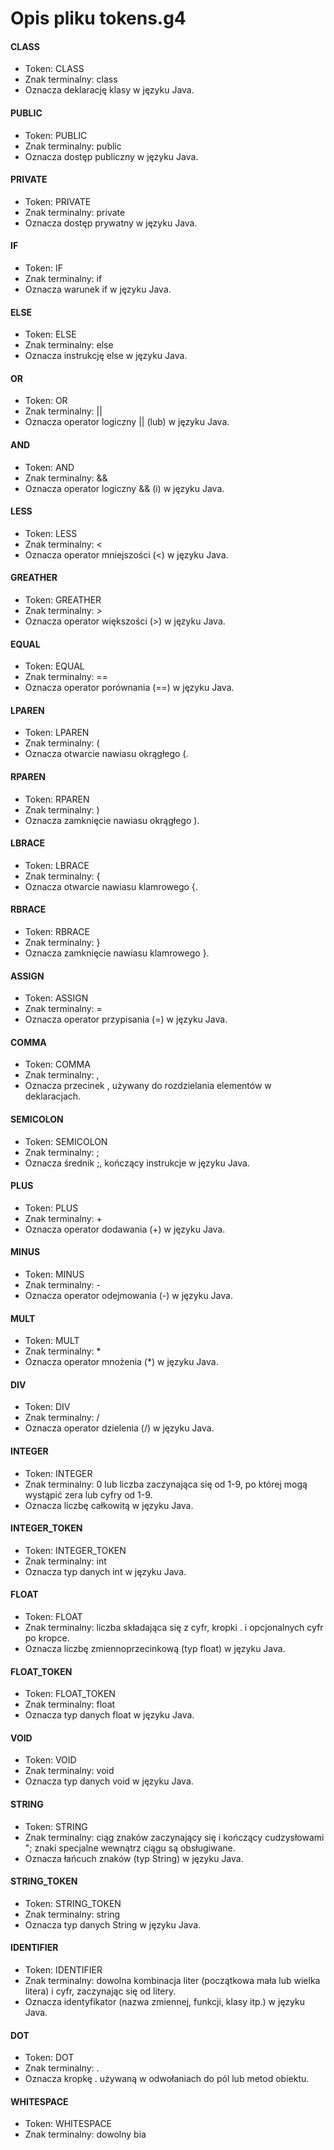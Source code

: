 # Opis pliku tokens.g4

#### CLASS
- Token: CLASS 
- Znak terminalny: class
- Oznacza deklarację klasy w języku Java.

#### PUBLIC
- Token: PUBLIC
- Znak terminalny: public
- Oznacza dostęp publiczny w języku Java.

#### PRIVATE
- Token: PRIVATE
- Znak terminalny: private
- Oznacza dostęp prywatny w języku Java.

#### IF
- Token: IF
- Znak terminalny: if
- Oznacza warunek if w języku Java.

#### ELSE
- Token: ELSE
- Znak terminalny: else
- Oznacza instrukcję else w języku Java.

#### OR
- Token: OR
- Znak terminalny: ||
- Oznacza operator logiczny || (lub) w języku Java.

#### AND
- Token: AND
- Znak terminalny: &&
- Oznacza operator logiczny && (i) w języku Java.

#### LESS
- Token: LESS
- Znak terminalny: <
- Oznacza operator mniejszości (<) w języku Java.

#### GREATHER
- Token: GREATHER
- Znak terminalny: >
- Oznacza operator większości (>) w języku Java.

#### EQUAL
- Token: EQUAL
- Znak terminalny: ==
- Oznacza operator porównania (==) w języku Java.

#### LPAREN
- Token: LPAREN
- Znak terminalny: (
- Oznacza otwarcie nawiasu okrągłego (.

#### RPAREN
- Token: RPAREN
- Znak terminalny: )
- Oznacza zamknięcie nawiasu okrągłego ).

#### LBRACE
- Token: LBRACE
- Znak terminalny: {
- Oznacza otwarcie nawiasu klamrowego {.

#### RBRACE
- Token: RBRACE
- Znak terminalny: }
- Oznacza zamknięcie nawiasu klamrowego }.

#### ASSIGN
- Token: ASSIGN
- Znak terminalny: =
- Oznacza operator przypisania (=) w języku Java.

#### COMMA
- Token: COMMA
- Znak terminalny: ,
- Oznacza przecinek , używany do rozdzielania elementów w deklaracjach.

#### SEMICOLON
- Token: SEMICOLON
- Znak terminalny: ;
- Oznacza średnik ;, kończący instrukcje w języku Java.

#### PLUS
- Token: PLUS
- Znak terminalny: +
- Oznacza operator dodawania (+) w języku Java.

#### MINUS
- Token: MINUS
- Znak terminalny: -
- Oznacza operator odejmowania (-) w języku Java.

#### MULT
- Token: MULT
- Znak terminalny: *
- Oznacza operator mnożenia (*) w języku Java.

#### DIV
- Token: DIV
- Znak terminalny: /
- Oznacza operator dzielenia (/) w języku Java.

#### INTEGER
- Token: INTEGER
- Znak terminalny: 0 lub liczba zaczynająca się od 1-9, po której mogą wystąpić zera lub cyfry od 1-9.
- Oznacza liczbę całkowitą w języku Java.

#### INTEGER_TOKEN
- Token: INTEGER_TOKEN
- Znak terminalny: int
- Oznacza typ danych int w języku Java.

#### FLOAT
- Token: FLOAT
- Znak terminalny: liczba składająca się z cyfr, kropki . i opcjonalnych cyfr po kropce.
- Oznacza liczbę zmiennoprzecinkową (typ float) w języku Java.

#### FLOAT_TOKEN
- Token: FLOAT_TOKEN
- Znak terminalny: float
- Oznacza typ danych float w języku Java.

#### VOID
- Token: VOID
- Znak terminalny: void
- Oznacza typ danych void w języku Java.

#### STRING
- Token: STRING
- Znak terminalny: ciąg znaków zaczynający się i kończący cudzysłowami "; znaki specjalne wewnątrz ciągu są obsługiwane.
- Oznacza łańcuch znaków (typ String) w języku Java.

#### STRING_TOKEN
- Token: STRING_TOKEN
- Znak terminalny: string
- Oznacza typ danych String w języku Java.

#### IDENTIFIER
- Token: IDENTIFIER
- Znak terminalny: dowolna kombinacja liter (początkowa mała lub wielka litera) i cyfr, zaczynając się od litery.
- Oznacza identyfikator (nazwa zmiennej, funkcji, klasy itp.) w języku Java.

#### DOT
- Token: DOT
- Znak terminalny: .
- Oznacza kropkę . używaną w odwołaniach do pól lub metod obiektu.

#### WHITESPACE
- Token: WHITESPACE
- Znak terminalny: dowolny bia
